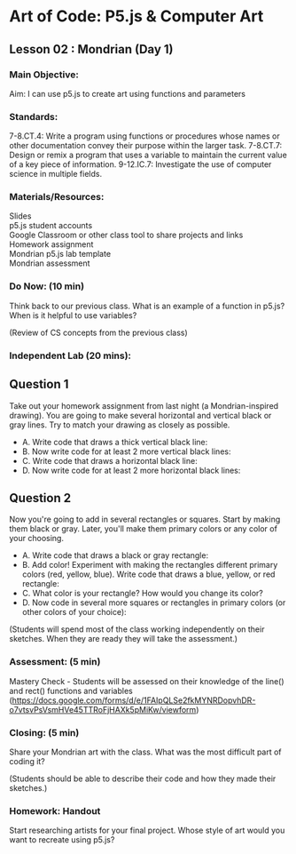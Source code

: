 # Art of Code: P5.js & Computer Art
## Lesson 02 : Mondrian (Day 1)

### Main Objective:

Aim: I can use p5.js to create art using functions and parameters

### Standards:

7-8.CT.4: Write a program using functions or procedures whose names or other documentation convey their purpose within the larger task.
7-8.CT.7: Design or remix a program that uses a variable to maintain the current value of a key piece of information.
9-12.IC.7: Investigate the use of computer science in multiple fields.

### Materials/Resources:

Slides\
p5.js student accounts\
Google Classroom or other class tool to share projects and links\
Homework assignment\
Mondrian p5.js lab template\
Mondrian assessment


### Do Now: (10 min)

Think back to our previous class. What is an example of a function in p5.js? When is it helpful to use variables?

(Review of CS concepts from the previous class)


### Independent Lab (20 mins):

## Question 1

Take out your homework assignment from last night (a Mondrian-inspired drawing). You are going to make several horizontal and vertical black or gray lines. Try to match your drawing as closely as possible.

- A. Write code that draws a thick vertical black line:
- B. Now write code for at least 2 more vertical black lines:
- C. Write code that draws a horizontal black line:
- D. Now write code for at least 2 more horizontal black lines:
  
## Question 2  

Now you're going to add in several rectangles or squares. Start by making them black or gray. Later, you'll make them primary colors or any color of your choosing. 
  
- A. Write code that draws a black or gray rectangle:
- B. Add color! Experiment with making the rectangles different primary colors (red, yellow, blue). Write code that draws a blue, yellow, or red rectangle:
- C. What color is your rectangle? How would you change its color?
- D. Now code in several more squares or rectangles in primary colors (or other colors of your choice):

(Students will spend most of the class working independently on their sketches. When they are ready they will take the assessment.)

### Assessment: (5 min)

Mastery Check - Students will be assessed on their knowledge of the line() and rect() functions and variables (https://docs.google.com/forms/d/e/1FAIpQLSe2fkMYNRDopvhDR-o7vtsvPsVsmHVe45TTRoFjHAXk5pMiKw/viewform)


### Closing: (5 min)

Share your Mondrian art with the class. What was the most difficult part of coding it?

(Students should be able to describe their code and how they made their sketches.)

### Homework: Handout

Start researching artists for your final project. Whose style of art would you want to recreate using p5.js?


